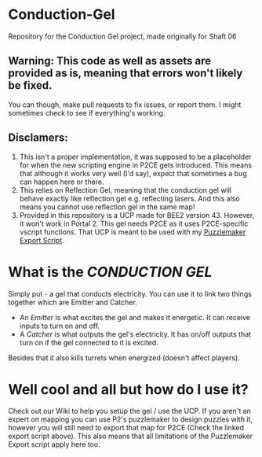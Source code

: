 # Conduction-Gel
Repository for the Conduction Gel project, made originally for Shaft 06

## Warning: This code as well as assets are provided as is, meaning that errors won't likely be fixed.
You can though, make pull requests to fix issues, or report them. I might sometimes check to see if everything's working.

## Disclamers:
1. This isn't a proper implementation, it was supposed to be a placeholder for when the new scripting engine in P2CE gets introduced. This means that although it works very well (I'd say), expect that sometimes a bug can happen here or there.
2. This relies on Reflection Gel, meaning that the conduction gel will behave exactly like reflection gel e.g. reflecting lasers. And this also means you cannot use reflection gel in the same map!
3. Provided in this repository is a UCP made for BEE2 version 43. However, it won't work in Portal 2. This gel needs P2CE as it uses P2CE-specific vscript functions. That UCP is meant to be used with my [Puzzlemaker Export Script](https://github.com/TheEnderek0/PuzzleExporter).
# What is the ***CONDUCTION GEL***
Simply put - a gel that conducts electricity. You can use it to link two things together which are Emitter and Catcher.
- An *Emitter* is what excites the gel and makes it energetic. It can receive inputs to turn on and off.
- A *Catcher* is what outputs the gel's electricity. It has on/off outputs that turn on if the gel connected to it is excited.

Besides that it also kills turrets when energized (doesn't affect players).

# Well cool and all but how do I use it?
Check out our Wiki to help you setup the gel / use the UCP.
If you aren't an expert on mapping you can use P2's puzzlemaker to design puzzles with it, however you will still need to export that map for P2CE (Check the linked export script above). This also means that all limitations of the Puzzlemaker Export script apply here too.
